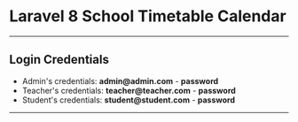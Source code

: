 # Laravel 8 School Timetable Calendar

- - - - -

## Login Credentials

- Admin's credentials: __admin@admin.com__ - __password__
- Teacher's credentials: __teacher@teacher.com__ - __password__
- Student's credentials: __student@student.com__ - __password__


- - - - -
